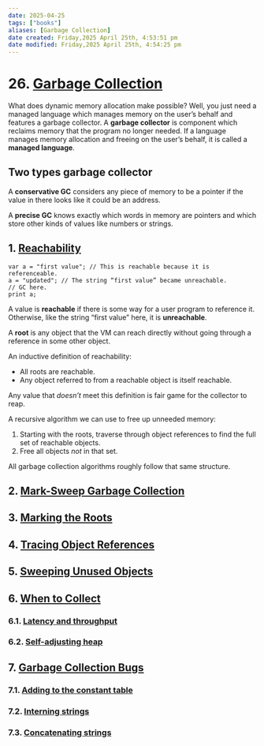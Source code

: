 ```yaml
---
date: 2025-04-25
tags: ["books"]
aliases: [Garbage Collection]
date created: Friday,2025 April 25th, 4:53:51 pm
date modified: Friday,2025 April 25th, 4:54:25 pm
---
```


# 26.  [Garbage Collection](https://craftinginterpreters.com/garbage-collection.html)

What does dynamic memory allocation make possible? Well, you just need a managed language which manages memory on the user’s behalf and features a garbage collector. 
A **garbage collector** is component which reclaims memory that the program no longer needed. If a language manages memory allocation and freeing on the user’s behalf, it is called a **managed language**.
## Two types garbage collector

A **conservative GC** considers any piece of memory to be a pointer if the value in there looks like it could be an address.

A **precise GC** knows exactly which words in memory are pointers and which store other kinds of values like numbers or strings.

## 1. [Reachability](https://craftinginterpreters.com/garbage-collection.html#reachability)

```
var a = "first value"; // This is reachable because it is referenceable.
a = "updated"; // The string “first value” became unreachable.
// GC here.
print a;
```

A value is **reachable** if there is some way for a user program to reference it. Otherwise, like the string “first value” here, it is **unreachable**.

A **root** is any object that the VM can reach directly without going through a reference in some other object.

An inductive definition of reachability:
- All roots are reachable.
- Any object referred to from a reachable object is itself reachable.

Any value that _doesn’t_ meet this definition is fair game for the collector to reap.

A recursive algorithm we can use to free up unneeded memory:
1. Starting with the roots, traverse through object references to find the full set of reachable objects.
2. Free all objects _not_ in that set.

All garbage collection algorithms roughly follow that same structure.
## 2. [Mark-Sweep Garbage Collection](https://craftinginterpreters.com/garbage-collection.html#mark-sweep-garbage-collection)

## 3. [Marking the Roots](https://craftinginterpreters.com/garbage-collection.html#marking-the-roots)

## 4. [Tracing Object References](https://craftinginterpreters.com/garbage-collection.html#tracing-object-references)

## 5. [Sweeping Unused Objects](https://craftinginterpreters.com/garbage-collection.html#sweeping-unused-objects)

## 6. [When to Collect](https://craftinginterpreters.com/garbage-collection.html#when-to-collect)
### 6.1. [Latency and throughput](https://craftinginterpreters.com/garbage-collection.html#latency-and-throughput)

### 6.2. [Self-adjusting heap](https://craftinginterpreters.com/garbage-collection.html#self-adjusting-heap)

## 7. [Garbage Collection Bugs](https://craftinginterpreters.com/garbage-collection.html#garbage-collection-bugs)

### 7.1. [Adding to the constant table](https://craftinginterpreters.com/garbage-collection.html#adding-to-the-constant-table)

### 7.2. [Interning strings](https://craftinginterpreters.com/garbage-collection.html#interning-strings)

### 7.3.  [Concatenating strings](https://craftinginterpreters.com/garbage-collection.html#concatenating-strings)

